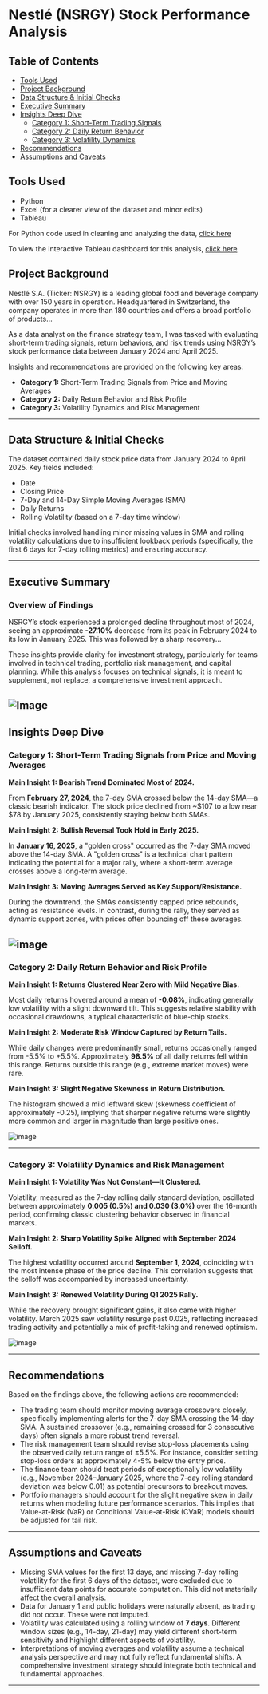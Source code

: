 # Nestlé (NSRGY) Stock Performance Analysis

## Table of Contents

- [Tools Used](#tools-used)
- [Project Background](#project-background)
- [Data Structure & Initial Checks](#data-structure--initial-checks)
- [Executive Summary](#executive-summary)
- [Insights Deep Dive](#insights-deep-dive)
  - [Category 1: Short-Term Trading Signals](#category-1-short-term-trading-signals-from-price-and-moving-averages)
  - [Category 2: Daily Return Behavior](#category-2-daily-return-behavior-and-risk-profile)
  - [Category 3: Volatility Dynamics](#category-3-volatility-dynamics-and-risk-management)
- [Recommendations](#recommendations)
- [Assumptions and Caveats](#assumptions-and-caveats)

## Tools Used

- Python
- Excel (for a clearer view of the dataset and minor edits)
- Tableau

For Python code used in cleaning and analyzing the data, [click here](https://github.com/Etingena/Etinosa_portfolio/blob/main/Nestlestock.ipynb)

To view the interactive Tableau dashboard for this analysis, [click here](https://public.tableau.com/views/Nestle_17486275953630/Dashboard1?:language=en-US&:sid=&:display_count=n&:origin=viz_share_lin)

## Project Background
Nestlé S.A. (Ticker: NSRGY) is a leading global food and beverage company with over 150 years in operation. Headquartered in Switzerland, the company operates in more than 180 countries and offers a broad portfolio of products...

As a data analyst on the finance strategy team, I was tasked with evaluating short-term trading signals, return behaviors, and risk trends using NSRGY’s stock performance data between January 2024 and April 2025.

Insights and recommendations are provided on the following key areas:

- **Category 1:** Short-Term Trading Signals from Price and Moving Averages  
- **Category 2:** Daily Return Behavior and Risk Profile  
- **Category 3:** Volatility Dynamics and Risk Management

---

## Data Structure & Initial Checks  
The dataset contained daily stock price data from January 2024 to April 2025. Key fields included:

- Date  
- Closing Price  
- 7-Day and 14-Day Simple Moving Averages (SMA)  
- Daily Returns  
- Rolling Volatility (based on a 7-day time window)

Initial checks involved handling minor missing values in SMA and rolling volatility calculations due to insufficient lookback periods (specifically, the first 6 days for 7-day rolling metrics) and ensuring accuracy.

---

## Executive Summary  

### Overview of Findings  
NSRGY’s stock experienced a prolonged decline throughout most of 2024, seeing an approximate **-27.10%** decrease from its peak in February 2024 to its low in January 2025. This was followed by a sharp recovery...

These insights provide clarity for investment strategy, particularly for teams involved in technical trading, portfolio risk management, and capital planning. While this analysis focuses on technical signals, it is meant to supplement, not replace, a comprehensive investment approach.

![Image](https://github.com/user-attachments/assets/f1834076-f028-4d92-acef-2bd7ec6e82bf)
---

## Insights Deep Dive  

### Category 1: Short-Term Trading Signals from Price and Moving Averages  

**Main Insight 1: Bearish Trend Dominated Most of 2024.**

From **February 27, 2024**, the 7-day SMA crossed below the 14-day SMA—a classic bearish indicator. The stock price declined from ~$107 to a low near $78 by January 2025, consistently staying below both SMAs.

**Main Insight 2: Bullish Reversal Took Hold in Early 2025.**

In **January 16, 2025**, a "golden cross" occurred as the 7-day SMA moved above the 14-day SMA. A "golden cross" is a technical chart pattern indicating the potential for a major rally, where a short-term average crosses above a long-term average.

**Main Insight 3: Moving Averages Served as Key Support/Resistance.**

During the downtrend, the SMAs consistently capped price rebounds, acting as resistance levels. In contrast, during the rally, they served as dynamic support zones, with prices often bouncing off these averages.

![image](https://github.com/user-attachments/assets/5563db37-44f1-44b3-b745-782bb8a655e0)
---

### Category 2: Daily Return Behavior and Risk Profile  

**Main Insight 1: Returns Clustered Near Zero with Mild Negative Bias.**

Most daily returns hovered around a mean of **-0.08%**, indicating generally low volatility with a slight downward tilt. This suggests relative stability with occasional drawdowns, a typical characteristic of blue-chip stocks.

**Main Insight 2: Moderate Risk Window Captured by Return Tails.**

While daily changes were predominantly small, returns occasionally ranged from -5.5% to +5.5%. Approximately **98.5%** of all daily returns fell within this range. Returns outside this range (e.g., extreme market moves) were rare.

**Main Insight 3: Slight Negative Skewness in Return Distribution.**

The histogram showed a mild leftward skew (skewness coefficient of approximately -0.25), implying that sharper negative returns were slightly more common and larger in magnitude than large positive ones.

![image](https://github.com/user-attachments/assets/24104ca4-4156-4e09-b31d-11303f6fbdf3)

---

### Category 3: Volatility Dynamics and Risk Management  

**Main Insight 1: Volatility Was Not Constant—It Clustered.**

Volatility, measured as the 7-day rolling daily standard deviation, oscillated between approximately **0.005 (0.5%) and 0.030 (3.0%)** over the 16-month period, confirming classic clustering behavior observed in financial markets.

**Main Insight 2: Sharp Volatility Spike Aligned with September 2024 Selloff.**

The highest volatility occurred around **September 1, 2024**, coinciding with the most intense phase of the price decline. This correlation suggests that the selloff was accompanied by increased uncertainty.

**Main Insight 3: Renewed Volatility During Q1 2025 Rally.**

While the recovery brought significant gains, it also came with higher volatility. March 2025 saw volatility resurge past 0.025, reflecting increased trading activity and potentially a mix of profit-taking and renewed optimism.

![image](https://github.com/user-attachments/assets/be1a3476-c770-4c6a-b3de-d1f98c2eab5d)

---

## Recommendations

Based on the findings above, the following actions are recommended:

- The trading team should monitor moving average crossovers closely, specifically implementing alerts for the 7-day SMA crossing the 14-day SMA. A sustained crossover (e.g., remaining crossed for 3 consecutive days) often signals a more robust trend reversal.
- The risk management team should revise stop-loss placements using the observed daily return range of ±5.5%. For instance, consider setting stop-loss orders at approximately 4-5% below the entry price.
- The finance team should treat periods of exceptionally low volatility (e.g., November 2024–January 2025, where the 7-day rolling standard deviation was below 0.01) as potential precursors to breakout moves.
- Portfolio managers should account for the slight negative skew in daily returns when modeling future performance scenarios. This implies that Value-at-Risk (VaR) or Conditional Value-at-Risk (CVaR) models should be adjusted for tail risk.

---

## Assumptions and Caveats

- Missing SMA values for the first 13 days, and missing 7-day rolling volatility for the first 6 days of the dataset, were excluded due to insufficient data points for accurate computation. This did not materially affect the overall analysis.
- Data for January 1 and public holidays were naturally absent, as trading did not occur. These were not imputed.
- Volatility was calculated using a rolling window of **7 days**. Different window sizes (e.g., 14-day, 21-day) may yield different short-term sensitivity and highlight different aspects of volatility.
- Interpretations of moving averages and volatility assume a technical analysis perspective and may not fully reflect fundamental shifts. A comprehensive investment strategy should integrate both technical and fundamental approaches.

---
